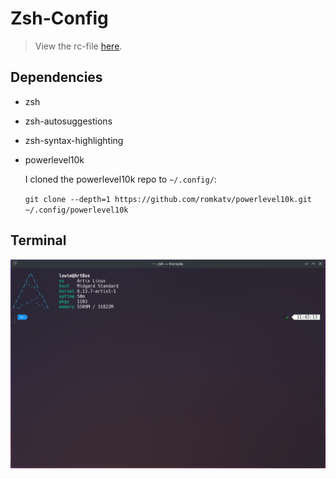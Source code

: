 # Zsh-Config

> View the rc-file [here](./.zshrc).

## Dependencies
- zsh
- zsh-autosuggestions
- zsh-syntax-highlighting
- powerlevel10k

    I cloned the powerlevel10k repo to `~/.config/`:

    `git clone --depth=1 https://github.com/romkatv/powerlevel10k.git ~/.config/powerlevel10k`

## Terminal
![](./terminal.png)
